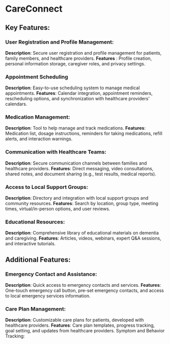 # **CareConnect**

## Key Features:

### User Registration and Profile Management:

  **Description**: Secure user registration and profile management for patients, family members, and healthcare providers.
  **Features** : Profile creation, personal information storage, caregiver roles, and privacy settings.
  
### Appointment Scheduling

  **Description**: Easy-to-use scheduling system to manage medical appointments.
  **Features**: Calendar integration, appointment reminders, rescheduling options, and synchronization with healthcare providers' calendars.

### Medication Management:

  **Description**: Tool to help manage and track medications.
  **Features**: Medication list, dosage instructions, reminders for taking medications, refill alerts, and interaction warnings.
  
### Communication with Healthcare Teams:

  **Description**: Secure communication channels between families and healthcare providers.
  **Features**: Direct messaging, video consultations, shared notes, and document sharing (e.g., test results, medical reports).

### Access to Local Support Groups:

  **Description**: Directory and integration with local support groups and community resources.
  **Features**: Search by location, group type, meeting times, virtual/in-person options, and user reviews.
  
### Educational Resources:

  **Description**: Comprehensive library of educational materials on dementia and caregiving.
  **Features**: Articles, videos, webinars, expert Q&A sessions, and interactive tutorials.
  
## Additional Features:

### Emergency Contact and Assistance:

  **Description**: Quick access to emergency contacts and services.
  **Features**: One-touch emergency call button, pre-set emergency contacts, and access to local emergency services information.
  
### Care Plan Management:

  **Description**: Customizable care plans for patients, developed with healthcare providers.
  **Features**: Care plan templates, progress tracking, goal setting, and updates from healthcare providers.
  Symptom and Behavior Tracking:
